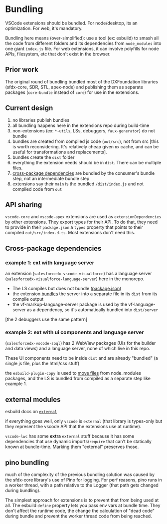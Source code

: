 # Bundling

VSCode extensions should be bundled. For node/desktop, its an optimization. For web, it's mandatory.

Bundling here means (over-simplified): use a tool (ex: esbuild) to smash all the code from different folders and its dependencies from `node_modules` into one giant `index.js` file. For web extensions, it can involve polyfills for node APIs, filesystem, etc that don't exist in the browser.

## Prior work

The original round of bundling bundled most of the DXFoundation libraries (sfdx-core, SDR, STL, apex-node) and publishing them as separate packages (`core-bundle` instead of `core`) for use in the extensions.

## Current design

1. no libraries publish bundles
1. all bundling happens here in the extensions repo during build-time
1. non-extensions (ex: `*-utils`, LSs, debuggers, `faux-generator`) do not bundle
1. bundles are created from compiled js code (`out/src`), not from src [this is worth reconsidering. It's relatively cheap given `nx` cache, and can be useful for transformations and replacements].
1. bundles create the `dist` folder
1. everything the extension needs should be in `dist`. There can be multiple files.
1. [cross-package dependencies](#cross-package-dependencies) are bundled by the consumer's bundle step, not an intermediate bundle step
1. extensions say their `main` is the bundled `/dist/index.js` and not compiled code from `out`

## API sharing

`vscode-core` and `vscode-apex` extensions are used as `extensionDependencies` by other extensions. They export types for their API. To do that, they need to provide in their `package.json` a `types` property that points to their compiled `out/src/index.d.ts`. Most extensions don't need this.

## Cross-package dependencies

### example 1: ext with language server

an extension (`salesforcedx-vscode-visualforce`) has a language server (`salesforcedx-visualforce-language-server`) here in the monorepo.

- The LS compiles but does not bundle ([package.json](../packages/salesforcedx-visualforce-language-server/package.json))
- the extension [bundles](../packages/salesforcedx-vscode-visualforce/esbuild.config.mjs) the server into a separate file in its `dist` from its compile output
- the vf-markup-language-server package is used by the vf-language-server as a dependency, so it's automatically bundled into `dist/server`

[the 2 debuggers use the same pattern]

### example 2: ext with ui components and language server

(`salesforcedx-vscode-soql`) has 2 WebView packages (UIs for the builder and data views) and a language server, none of which live in this repo.

These UI components need to be inside `dist` and are already "bundled" (a single js file, plus the html/css stuff)

the `esbuild-plugin-copy` is used to [move files](../packages/salesforcedx-vscode-soql/esbuild.config.mjs) from node_modules packages, and the LS is bundled from compiled as a separate step like example 1.

## external modules

esbuild docs on [`external`](https://esbuild.github.io/api/#external)

if everything goes well, only `vscode` is `external` (that library is types-only but they represent the vscode API that the extensions use at runtime).

`vscode-lwc` has some **extra** `external` stuff because it has some dependencies that use dynamic imports/`require` that can't be statically known at bundle-time. Marking them "external" preserves those.

## pino bundling

much of the complexity of the previous bundling solution was caused by the sfdx-core library's use of Pino for logging. For perf reasons, pino runs in a worker thread, with a path relative to the Logger (that path gets changed during bundling).

The simplest approach for extensions is to prevent that from being used at all. The esbuild `define` property lets you pass env vars at bundle time. They don't affect the runtime code, the change the calculation of "dead code" during bundle and prevent the worker thread code from being reached.
